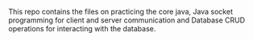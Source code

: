 This repo contains the files on practicing the core java,
Java socket programming for client and server communication and 
Database CRUD operations for interacting with the database.


